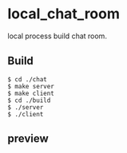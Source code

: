 # local_chat_room
local process build chat room.
## Build
	$ cd ./chat
	$ make server
	$ make client
	$ cd ./build
	$ ./server
	$ ./client
## preview


